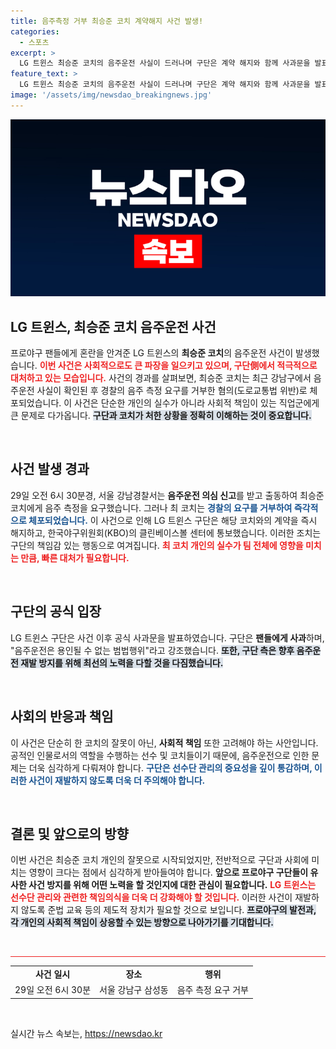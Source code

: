 ```yaml
---
title: 음주측정 거부 최승준 코치 계약해지 사건 발생!
categories:
  - 스포츠
excerpt: >
  LG 트윈스 최승준 코치의 음주운전 사실이 드러나며 구단은 계약 해지와 함께 사과문을 발표했다. 음주운전은 용납할 수 없다는 경고와 함께 선수 관리의 책임을 강조한 LG의 입장이 주목받고 있다.
feature_text: >
  LG 트윈스 최승준 코치의 음주운전 사실이 드러나며 구단은 계약 해지와 함께 사과문을 발표했다. 음주운전은 용납할 수 없다는 경고와 함께 선수 관리의 책임을 강조한 LG의 입장이 주목받고 있다.
image: '/assets/img/newsdao_breakingnews.jpg'
---
```


<p><img src="/assets/img/newsdao_breakingnews.jpg" alt="ontimetimes 속보" /></p>

<h2 data-ke-size="size26">LG 트윈스, 최승준 코치 음주운전 사건</h2>

<p data-ke-size="size16">프로야구 팬들에게 혼란을 안겨준 LG 트윈스의 <b>최승준 코치</b>의 음주운전 사건이 발생했습니다. <b><span style="color: #ee2323;">이번 사건은 사회적으로도 큰 파장을 일으키고 있으며, 구단側에서 적극적으로 대처하고 있는 모습입니다.</span></b> 사건의 경과를 살펴보면, 최승준 코치는 최근 강남구에서 음주운전 사실이 확인된 후 경찰의 음주 측정 요구를 거부한 혐의(도로교통법 위반)로 체포되었습니다. 이 사건은 단순한 개인의 실수가 아니라 사회적 책임이 있는 직업군에게 큰 문제로 다가옵니다. <b><span style="background-color: #21538527;">구단과 코치가 처한 상황을 정확히 이해하는 것이 중요합니다.</span></b> </p>

<p data-ke-size="size16">&nbsp;</p>

<h2 data-ke-size="size26">사건 발생 경과</h2>

<p data-ke-size="size16">29일 오전 6시 30분경, 서울 강남경찰서는 <b>음주운전 의심 신고</b>를 받고 출동하여 최승준 코치에게 음주 측정을 요구했습니다. 그러나 최 코치는 <b><span style="color: #1a5490;">경찰의 요구를 거부하여 즉각적으로 체포되었습니다.</span></b> 이 사건으로 인해 LG 트윈스 구단은 해당 코치와의 계약을 즉시 해지하고, 한국야구위원회(KBO)의 클린베이스볼 센터에 통보했습니다. 이러한 조치는 구단의 책임감 있는 행동으로 여겨집니다. <b><span style="color: #ee2323;">최 코치 개인의 실수가 팀 전체에 영향을 미치는 만큼, 빠른 대처가 필요합니다.</span></b> </p>

<p data-ke-size="size16">&nbsp;</p>

<h2 data-ke-size="size26">구단의 공식 입장</h2>

<p data-ke-size="size16">LG 트윈스 구단은 사건 이후 공식 사과문을 발표하였습니다. 구단은 <b>팬들에게 사과</b>하며, "음주운전은 용인될 수 없는 범법행위"라고 강조했습니다. <b><span style="background-color: #21538527;">또한, 구단 측은 향후 음주운전 재발 방지를 위해 최선의 노력을 다할 것을 다짐했습니다.</span></b> </p>

<p data-ke-size="size16">&nbsp;</p>

<h2 data-ke-size="size26">사회의 반응과 책임</h2>

<p data-ke-size="size16">이 사건은 단순히 한 코치의 잘못이 아닌, <b>사회적 책임</b> 또한 고려해야 하는 사안입니다. 공적인 인물로서의 역할을 수행하는 선수 및 코치들이기 때문에, 음주운전으로 인한 문제는 더욱 심각하게 다뤄져야 합니다. <b><span style="color: #1a5490;">구단은 선수단 관리의 중요성을 깊이 통감하며, 이러한 사건이 재발하지 않도록 더욱 더 주의해야 합니다.</span></b> </p>

<p data-ke-size="size16">&nbsp;</p>

<h2 data-ke-size="size26">결론 및 앞으로의 방향</h2>

<p data-ke-size="size16">이번 사건은 최승준 코치 개인의 잘못으로 시작되었지만, 전반적으로 구단과 사회에 미치는 영향이 크다는 점에서 심각하게 받아들여야 합니다. <b>앞으로 프로야구 구단들이 유사한 사건 방지를 위해 어떤 노력을 할 것인지에 대한 관심이 필요합니다.</b> <b><span style="color: #ee2323;">LG 트윈스는 선수단 관리와 관련한 책임의식을 더욱 더 강화해야 할 것입니다.</span></b> 이러한 사건이 재발하지 않도록 준법 교육 등의 제도적 장치가 필요할 것으로 보입니다. <b><span style="background-color: #21538527;">프로야구의 발전과, 각 개인의 사회적 책임이 상응할 수 있는 방향으로 나아가기를 기대합니다.</span></b> </p>

<p data-ke-size="size16">&nbsp;</p>

<hr style="height:1px; border:none; background-color:#ee2323;"/>

<table>
    <tbody>
        <tr>
            <td style="text-align: center; height: 17px;"><b>사건 일시</b></td>
            <td style="text-align: center; height: 17px;"><b>장소</b></td>
            <td style="text-align: center; height: 17px;"><b>행위</b></td>
        </tr>
        <tr>
            <td style="text-align: center; height: 17px;">29일 오전 6시 30분</td>
            <td style="text-align: center; height: 17px;">서울 강남구 삼성동</td>
            <td style="text-align: center; height: 17px;">음주 측정 요구 거부</td>
        </tr>
    </tbody>
</table>

<p data-ke-size="size16">&nbsp;</p>
실시간 뉴스 속보는, <a href="https://newsdao.kr" rel="dofollow">https://newsdao.kr</a>


